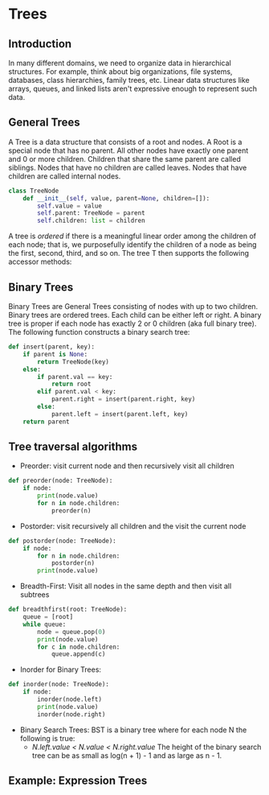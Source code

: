 # Trees

## Introduction
In many different domains, we need to organize data in hierarchical structures. For example, think about big organizations, file systems, databases, class hierarchies, family trees, etc. Linear data structures like arrays, queues, and linked lists aren't expressive enough to represent such data. 

## General Trees
A Tree is a data structure that consists of a root and nodes. A Root is a special node that has no parent. All other nodes have exactly one parent and 0 or more children. Children that share the same parent are called siblings. Nodes that have no children are called leaves. Nodes that have children are called internal nodes.
```Python
class TreeNode
    def __init__(self, value, parent=None, children=[]):
        self.value = value
        self.parent: TreeNode = parent
        self.children: list = children
``` 
A tree is <em>ordered</em> if there is a meaningful linear order among the children of each node; that is, we purposefully identify the children of a node as being the first, second, third, and so on. 
The tree T then supports the following accessor methods:

## Binary Trees
Binary Trees are General Trees consisting of nodes with up to two children. Binary trees are ordered trees. Each child can be either left or right. A binary tree is proper if each node has exactly 2 or 0 children (aka full binary tree).
The following function constructs a binary search tree:
```Python
def insert(parent, key):
    if parent is None:
        return TreeNode(key)
    else:
        if parent.val == key:
            return root
        elif parent.val < key:
            parent.right = insert(parent.right, key)
        else:
            parent.left = insert(parent.left, key)
    return parent
```  

## Tree traversal algorithms
- Preorder: visit current node and then recursively visit all children
```Python
def preorder(node: TreeNode):
    if node:
        print(node.value)
        for n in node.children:
            preorder(n)
```
- Postorder: visit recursively all children and the visit the current node
```Python
def postorder(node: TreeNode):
    if node:
        for n in node.children:
            postorder(n)
        print(node.value)
```
- Breadth-First: Visit all nodes in the same depth and then visit all subtrees
```Python
def breadthfirst(root: TreeNode):
    queue = [root]
    while queue:
        node = queue.pop(0)
        print(node.value)
        for c in node.children:
            queue.append(c)
```
- Inorder for Binary Trees:
```Python
def inorder(node: TreeNode):
    if node:
        inorder(node.left)
        print(node.value)
        inorder(node.right)
```
- Binary Search Trees: BST is a binary tree where for each node N the following is true: 
    - <em>N.left.value < N.value < N.right.value</em>
The height of the binary search tree can be as small as log(n + 1) - 1 and as large as n - 1.


## Example: Expression Trees



